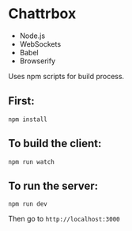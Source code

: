 
# Chattrbox

- Node.js
- WebSockets
- Babel
- Browserify

Uses npm scripts for build process.

## First:

```
npm install
```

## To build the client:

```
npm run watch
```

## To run the server:

```
npm run dev
```

Then go to `http://localhost:3000`

